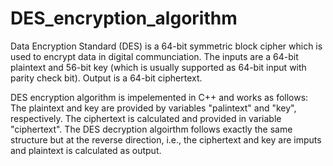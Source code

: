 # DES_encryption_algorithm

Data Encryption Standard (DES) is a 64-bit symmetric block cipher which is used to encrypt data in digital communciation. The inputs are a 64-bit plaintext and 56-bit key (which is usually supported as 64-bit input with parity check bit). Output is a 64-bit ciphertext. 

DES encryption algorithm is impelemented in C++ and works as follows: The plaintext and key are provided by variables "palintext" and "key", respectively. The ciphertext is calculated and provided in variable "ciphertext". The DES decryption algoirthm follows exactly the same structure but at the reverse direction, i.e., the ciphertext and key are imputs and plaintext is calculated as output.
